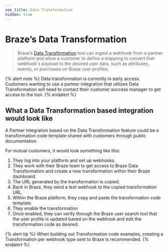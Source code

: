 ```yaml
---
nav_title: Data Transformation
hidden: true
---
```


# Braze’s Data Transformation

> Braze’s [Data Transformation]({{site.baseurl}}/data_transformation/) tool can ingest a webhook from a partner platform and allow a customer to define a mapping to convert that webhook's payload to the desired user data, such as attributes, events, or purchases on Braze user profiles.

{% alert note %}
Data transformation is currently in early access. Customers wanting to use a partner integration that utilizes Data Transformation will need to contact their customer success manager to get access to the tool.
{% endalert %}

## What a Data Transformation based integration would look like

A Partner integration based on the Data Transformation feature could be a transformation code template shared with customers through public documentation.

For mutual customers, it would look something like this:

1. They log into your platform and set up webhooks.
2. They work with their Braze team to get access to Braze Data Transformation and create a new transformation within their Braze dashboard.
3. The URL generated by the transformation is copied.
4. Back in Braze, they send a test webhook to the copied transformation URL.
5. Within the Braze platform, they copy and paste the transformation code template.
6. They enable the transformation
7. Once enabled, they can verify through the Braze user search tool that the user profile is updated based on the webhook and edit the transformation code as desired.

{% alert tip %}
When building out Transformation code examples, creating a Transformation per webhook type sent to Braze is recommended.
{% endalert %}
